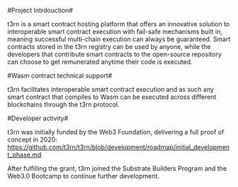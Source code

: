#Project Intrdouction#

t3rn is a smart contract hosting platform that offers an innovative solution to interoperable smart contract execution with fail-safe mechanisms built in, meaning successful multi-chain execution can always be guaranteed. Smart contracts stored in the t3rn registry can be used by anyone, while the developers that contribute smart contracts to the open-source repository can choose to get remunerated anytime their code is executed.

#Wasm contract technical support#

t3rn facilitates interoperable smart contract execution and as such any smart contract that compiles to Wasm can be executed across different blockchains through the t3rn protocol. 


#Developer activity#

t3rn was initially funded by the Web3 Foundation, delivering a full proof of concept in 2020: https://github.com/t3rn/t3rn/blob/development/roadmap/initial_development_phase.md

After fulfilling the grant, t3rn joined the Substrate Builders Program and the Web3.0 Bootcamp to continue further development. 